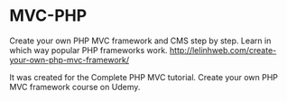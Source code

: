 # MVC-PHP
Create your own PHP MVC framework and CMS step by step. Learn in which way popular PHP frameworks work. http://lelinhweb.com/create-your-own-php-mvc-framework/

It was created for the Complete PHP MVC tutorial. Create your own PHP MVC framework course on Udemy.
